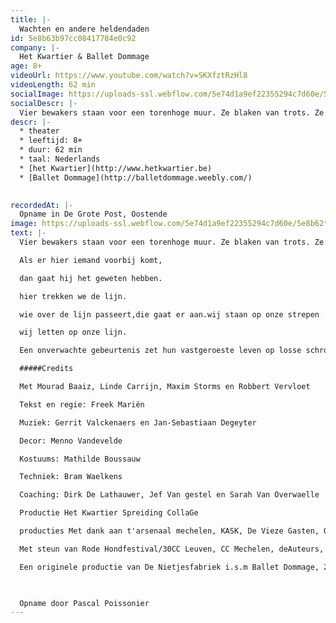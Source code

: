 ```yaml
---
title: |-
  Wachten en andere heldendaden
id: 5e8b63b97cc08417784e0c92
company: |-
  Het Kwartier & Ballet Dommage
age: 8+
videoUrl: https://www.youtube.com/watch?v=SKXfztRzHl8
videoLength: 62 min
socialImage: https://uploads-ssl.webflow.com/5e74d1a9ef22355294c7d60e/5e8b62f84bbb90478a4f3d0e_Wachten.jpg
socialDescr: |-
  Vier bewakers staan voor een torenhoge muur. Ze blaken van trots. Ze wachten, en houden de wacht. Ze staan, en ze staan daar goed.Als er hier iemand voorbij komt,dan gaat hij het geweten hebben.hier trekken we de lijn.wie over de lijn passeert,die gaat er aan.wij staan op onze strepenwij letten op onze lijn.Een onverwachte gebeurtenis zet hun vastgeroeste leven op losse schroeven. Alle zekerheden worden plots in vraag gesteld. Hun manoeuvres lopen mank, de harmonie wordt kakofonie, en hun vertrouwde routines worden losgeslagen heldendaden. Voor het eerst rijst ook de vraag: wat zit er achter de muur?
descr: |-
  * theater
  * leeftijd: 8+
  * duur: 62 min
  * taal: Nederlands
  * [het Kwartier](http://www.hetkwartier.be)
  * [Ballet Dommage](http://balletdommage.weebly.com/)

  ‍
recordedAt: |-
  Opname in De Grote Post, Oostende
image: https://uploads-ssl.webflow.com/5e74d1a9ef22355294c7d60e/5e8b62f84bbb90478a4f3d0e_Wachten.jpg
text: |-
  Vier bewakers staan voor een torenhoge muur. Ze blaken van trots. Ze wachten, en houden de wacht. Ze staan, en ze staan daar goed.

  Als er hier iemand voorbij komt,

  dan gaat hij het geweten hebben.

  hier trekken we de lijn.

  wie over de lijn passeert,die gaat er aan.wij staan op onze strepen

  wij letten op onze lijn.

  Een onverwachte gebeurtenis zet hun vastgeroeste leven op losse schroeven. Alle zekerheden worden plots in vraag gesteld. Hun manoeuvres lopen mank, de harmonie wordt kakofonie, en hun vertrouwde routines worden losgeslagen heldendaden. Voor het eerst rijst ook de vraag: wat zit er achter de muur?

  #####Credits

  Met Mourad Baaiz, Linde Carrijn, Maxim Storms en Robbert Vervloet

  Tekst en regie: Freek Mariën

  Muziek: Gerrit Valckenaers en Jan-Sebastiaan Degeyter

  Decor: Menno Vandevelde

  Kostuums: Mathilde Boussauw

  Techniek: Bram Waelkens

  Coaching: Dirk De Lathauwer, Jef Van gestel en Sarah Van Overwaelle

  Productie Het Kwartier Spreiding CollaGe

  producties Met dank aan t'arsenaal mechelen, KASK, De Vieze Gasten, OPEK, Katrien Valckenaers

  Met steun van Rode Hondfestival/30CC Leuven, CC Mechelen, deAuteurs, Provincie Antwerpen, de Vlaamse Overheid en het Vlaams Fonds voor de Letteren

  Een originele productie van De Nietjesfabriek i.s.m Ballet Dommage, 2014.

  ‍

  Opname door Pascal Poissonier
---
```

